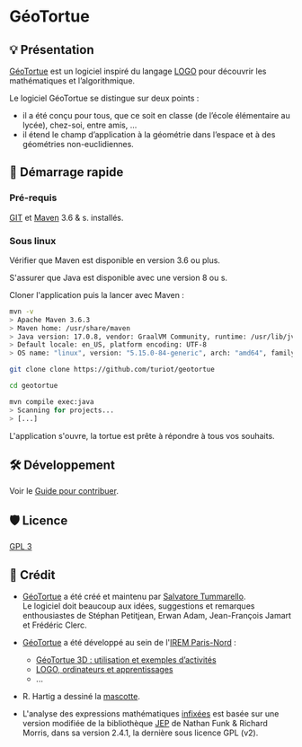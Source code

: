 # GéoTortue

## 💡 Présentation 

[GéoTortue](http://geotortue.free.fr/) est un logiciel inspiré du langage [LOGO](https://fr.wikipedia.org/wiki/Logo_(langage)) pour découvrir les mathématiques et l’algorithmique.

Le logiciel GéoTortue se distingue sur deux points&nbsp;:

- il a été conçu pour tous, que ce soit en classe (de l’école élémentaire au lycée), chez-soi, entre amis, ...&nbsp;
- il étend le champ d’application à la géométrie dans l’espace et à des géométries non-euclidiennes.

## 🏁 Démarrage rapide

### Pré-requis

[GIT](https://git-scm.com/) et [Maven](https://maven.apache.org/) 3.6 & s. installés.

### Sous linux

Vérifier que Maven est disponible en version 3.6 ou plus.

S'assurer que Java est disponible avec une version 8 ou s.

Cloner l'application puis la lancer avec Maven :


``` bash
mvn -v
> Apache Maven 3.6.3
> Maven home: /usr/share/maven
> Java version: 17.0.8, vendor: GraalVM Community, runtime: /usr/lib/jvm/graalvm-community-openjdk-17.0.8+7.1
> Default locale: en_US, platform encoding: UTF-8
> OS name: "linux", version: "5.15.0-84-generic", arch: "amd64", family: "unix"

git clone clone https://github.com/turiot/geotortue

cd geotortue

mvn compile exec:java
> Scanning for projects...
> [...]
```

L'application s'ouvre, la tortue est prête à répondre à tous vos souhaits.

## 🛠️ Développement

Voir le [Guide pour contribuer](documentation/CONTRIBUTING.md).

## 🛡️ Licence

[GPL 3](./LICENSE)

## 📜 Crédit

- [GéoTortue](http://geotortue.free.fr/) a été créé et maintenu par [Salvatore Tummarello](mailto:geotortue@free.fr).  
Le logiciel doit beaucoup aux idées, suggestions et remarques enthousiastes de Stéphan Petitjean, Erwan Adam, Jean-François Jamart et Frédéric Clerc.

- [GéoTortue](http://geotortue.free.fr/) a été développé au sein de l'[IREM Paris-Nord](https://www-irem.univ-paris13.fr) :

  - [GéoTortue 3D : utilisation et exemples d’activités](https://www-irem.univ-paris13.fr/site_spip/spip.php?article352)
  - [LOGO, ordinateurs et apprentissages](https://www-irem.univ-paris13.fr/site_spip/spip.php?article32)
  - ...

- R. Hartig a dessiné la [mascotte](src/main/resources/cfg/tortue-v4.png).

- L'analyse des expressions mathématiques [infixées](https://fr.wikipedia.org/wiki/Notations_infixée,_préfixée,_polonaise_et_postfixée) est basée sur une version modifiée de la bibliothèque [JEP](https://github.com/nathanfunk/jep-java-gpl) de Nathan Funk & Richard Morris, dans sa version 2.4.1, la dernière sous licence GPL (v2).